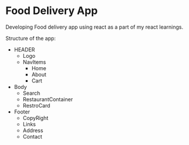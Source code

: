 # Food Delivery App

Developing Food delivery app using react as a part of my react learnings.

Structure of the app:
 

 * HEADER
    * Logo
    * NavItems
        * Home
        * About
        * Cart
 * Body
   * Search
   * RestaurantContainer
   * RestroCard
* Footer
   * CopyRight
   * Links
   * Address
   * Contact
 
 
